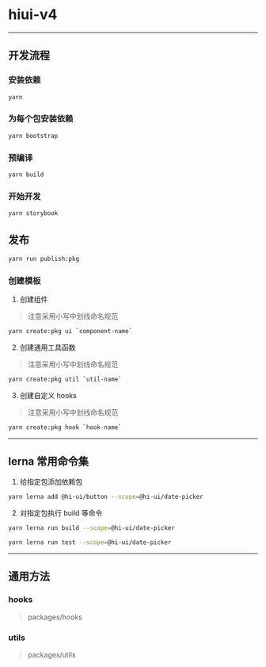 # hiui-v4

---

## 开发流程

### 安装依赖

```sh
yarn
```

### 为每个包安装依赖

```sh
yarn bootstrap
```

### 预编译

```sh
yarn build
```

### 开始开发

```sh
yarn storybook
```

## 发布

```sh
yarn run publish:pkg
```

### 创建模板

1. 创建组件

> 注意采用小写中划线命名规范

```sh
yarn create:pkg ui `component-name`
```

2. 创建通用工具函数

> 注意采用小写中划线命名规范

```sh
yarn create:pkg util `util-name`
```

3. 创建自定义 hooks

> 注意采用小写中划线命名规范

```sh
yarn create:pkg hook `hook-name`
```

---

## lerna 常用命令集

1. 给指定包添加依赖包

```sh
yarn lerna add @hi-ui/button --scope=@hi-ui/date-picker
```

2. 对指定包执行 build 等命令

```sh
yarn lerna run build --scope=@hi-ui/date-picker

yarn lerna run test --scope=@hi-ui/date-picker
```

---

## 通用方法

### hooks

> packages/hooks

### utils

> packages/utils
